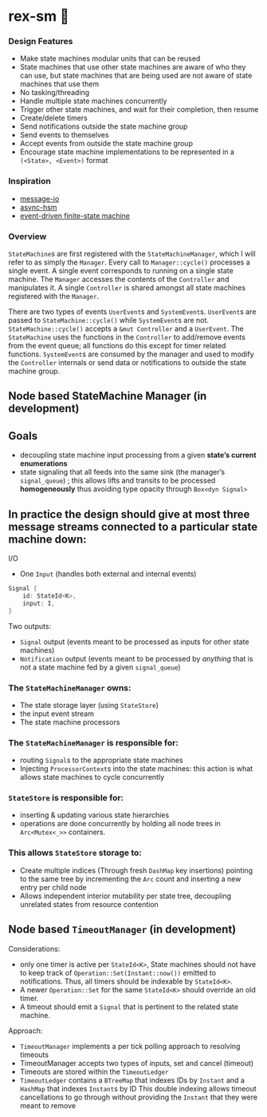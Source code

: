 # rex-sm :crown:

### Design Features
- Make state machines modular units that can be reused
- State machines that use other state machines are aware of who they can use,
  but state machines that are being used are not aware of state machines that use them
- No tasking/threading
- Handle multiple state machines concurrently
- Trigger other state machines, and wait for their completion, then resume
- Create/delete timers
- Send notifications outside the state machine group
- Send events to themselves
- Accept events from outside the state machine group
- Encourage state machine implementations to be represented in a `(<State>, <Event>)` format

### Inspiration
- [message-io](https://crates.io/crates/message-io)
- [async-hsm](https://crates.io/crates/async-hsm)
- [event-driven finite-state machine](https://en.wikipedia.org/wiki/Event-driven_finite-state_machine)

### Overview
`StateMachine`s are first registered with the `StateMachineManager`, which I will refer
to as simply the `Manager`. Every call to `Manager::cycle()` processes a single event.
A single event corresponds to running on a single state machine. The `Manager` accesses
the contents of the `Controller` and manipulates it. A single `Controller` is shared
amongst all state machines registered with the `Manager`.

There are two types of events `UserEvent`s and `SystemEvent`s. `UserEvent`s are passed to
`StateMachine::cycle()` while `SystemEvent`s are not. `StateMachine::cycle()` accepts a
`&mut Controller` and a `UserEvent`. The `StateMachine` uses the functions in the `Controller`
to add/remove events from the event queue; all functions do this except for timer related functions.
`SystemEvent`s are consumed by the manager and used to modify the `Controller` internals or send
data or notifications to outside the state machine group.


## Node based StateMachine Manager (in development)

## Goals

* decoupling state machine input processing from a given **state’s current enumerations**
* state signaling that all feeds into the same sink (the manager’s
`signal_queue`) ; this allows lifts and transits to be processed
**homogeneously** thus avoiding type opacity through `Box<dyn Signal>`


## In practice the design should give at most three message streams connected to a particular state machine down:
I/O

* One `Input` (handles both external and internal events)
```rust
Signal {
    id: StateId<K>,
    input: I,
}
```
Two outputs:
* `Signal` output (events meant to be processed as inputs for other state machines)
* `Notification` output (events meant to be processed by _anything_ that is not a state machine fed by a given `signal_queue`)


### The `StateMachineManager` owns:
* The state storage layer (using `StateStore`)
* the input event stream
* The state machine processors

### The `StateMachineManager` is responsible for:
* routing `Signal`s to the appropriate state machines
* Injecting `ProcessorContext`s into the state machines: this action is what allows state machines to cycle concurrently


### `StateStore` is responsible for:
* inserting & updating various state hierarchies
* operations are done concurrently by holding all node trees in `Arc<Mutex<_>>` containers.

### This allows `StateStore` storage to:
* Create multiple indices (Through fresh `DashMap` key insertions) pointing to the same tree by incrementing the `Arc` count and inserting a new entry per child node
* Allows independent interior mutability per state tree, decoupling unrelated states from resource contention



## Node based `TimeoutManager` (in development)

Considerations:
  - only one timer is active per `StateId<K>`, State machines should not have
    to keep track of `Operation::Set(Instant::now())`
    emitted to notifications.
    Thus, all timers should be indexable by `StateId<K>`.
  - A newer `Operation::Set` for the same `StateId<K>` should override an old timer.
  - A timeout should emit a `Signal` that is pertinent to the related state machine.

Approach:
* `TimeoutManager` implements a per tick polling approach to resolving
  timeouts
* TimeoutManager accepts two types of inputs, set and cancel (timeout)
* Timeouts are stored within the `TimeoutLedger`
* `TimeoutLedger` contains a `BTreeMap` that indexes IDs by `Instant` and a
  `HashMap` that indexes `Instant`s by ID This double indexing allows timeout
  cancellations to go through without providing the `Instant` that they were
  meant to remove

